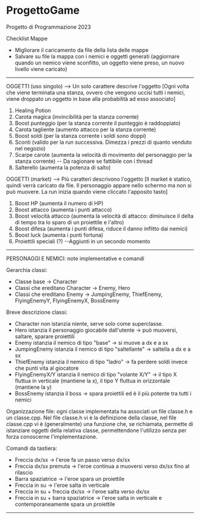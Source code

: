 # ProgettoGame
Progetto di Programmazione 2023

Checklist Mappe
- Migliorare il caricamento da file della lista delle mappe
- Salvare su file la mappa con i nemici e oggetti generati (aggiornare quando un nemico viene sconfitto, un oggetto viene preso, un nuovo livello viene caricato)

-------------------------------------------------------------------------------------------------------------------------------------------------------------------------

OGGETTI (uso singolo) --> Un solo carattere descrive l'oggetto
[Ogni volta che viene terminata una stanza, ovvero che vengono uccisi tutti i nemici, viene droppato un oggetto in base alla probabilità ad esso associato] 
1.	Healing Potion
2. 	Carota magica (invincibilità per la stanza corrente)
3.	Boost punteggio (per la stanza corrente il punteggio è raddoppiato)
4.	Carota tagliente (aumento attacco per la stanza corrente)
5.	Boost soldi (per la stanza corrente i soldi sono doppi)
6.	Sconti (valido per la run successiva. Dimezza i prezzi di quanto venduto nel negozio)
7.	Scarpe carote (aumenta la velocità di movimento del personaggio per la stanza corrente) -- Da ragionare se fattibile con i thread
8.	Salterello (aumenta la potenza di salto)

OGGETTI (market) --> Più caratteri descrivono l'oggetto
[Il market è statico, quindi verrà caricato da file. Il personaggio appare nello schermo ma non si può muovere. La run inizia quando viene
cliccato l'apposito tasto]
1.	Boost HP (aumenta il numero di HP)
2. 	Boost attacco (aumenta i punti attacco)
3.	Boost velocità attacco (aumenta la velocità di attacco: diminuisce il delta di tempo tra lo sparo di un proiettile e l'altro)
4. 	Boost difesa (aumenta i punti difesa, riduce il danno inflitto dai nemici)
5.	Boost luck (aumenta i punti fortuna)
6.	Proiettili speciali (?) --Aggiunti in un secondo momento

-------------------------------------------------------------------------------------------------------------------------------------------------------------------------

PERSONAGGI E NEMICI: note implementative e comandi

Gerarchia classi:
- Classe base -> Character
- Classi che ereditano Character -> Enemy, Hero
- Classi che ereditano Enemy -> JumpingEnemy, ThiefEnemy, FlyingEnemyY, FlyingEnemyX, BossEnemy

Breve descrizione classi:
- Character non istanzia niente, serve solo come superclasse.
- Hero istanzia il personaggio giocabile dall'utente -> può muoversi, saltare, sparare proiettili
- Enemy istanzia il nemico di tipo "base" -> si muove a dx e a sx
- JumpingEnemy istanzia il nemico di tipo "saltellante" -> saltella a dx e a sx
- ThiefEnemy istanzia il nemico di tipo "ladro" -> fa perdere soldi invece che punti vita al giocatore
- FlyingEnemyX/Y istanzia il nemico di tipo "volante X/Y" -> il tipo X fluttua in verticale (mantiene la x), il tipo Y fluttua in orizzontale (mantiene la y)
- BossEnemy istanzia il boss -> spara proiettili ed è il più potente tra tutti i nemici

Organizzazione file:
ogni classe implementata ha associati un file classe.h e un classe.cpp. Nel file classe.h vi è la definizione della classe, nel file classe.cpp vi è (generalmente) una funzione che, se richiamata, permette di istanziare oggetti della relativa classe, permettendone l'utilizzo senza per forza conoscerne l'implementazione.

Comandi da tastiera:
- Freccia dx/sx -> l'eroe fa un passo verso dx/sx
- Freccia dx/sx premuta -> l'eroe continua a muoversi verso dx/sx fino al rilascio
- Barra spaziatrice -> l'eroe spara un proiettile
- Freccia in su -> l'eroe salta in verticale
- Freccia in su + freccia dx/sx -> l'eroe salta verso dx/sx
- Freccia in su + barra spaziatrice -> l'eroe salta in verticale e contemporaneamente spara un proiettile

-------------------------------------------------------------------------------------------------------------------------------------------------------------------------
